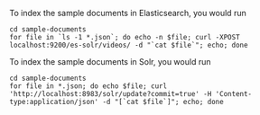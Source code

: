 To index the sample documents in Elasticsearch, you would run

    cd sample-documents
    for file in `ls -1 *.json`; do echo -n $file; curl -XPOST localhost:9200/es-solr/videos/ -d "`cat $file`"; echo; done

To index the sample documents in Solr, you would run

    cd sample-documents
    for file in *.json; do echo $file; curl 'http://localhost:8983/solr/update?commit=true' -H 'Content-type:application/json' -d "[`cat $file`]"; echo; done
